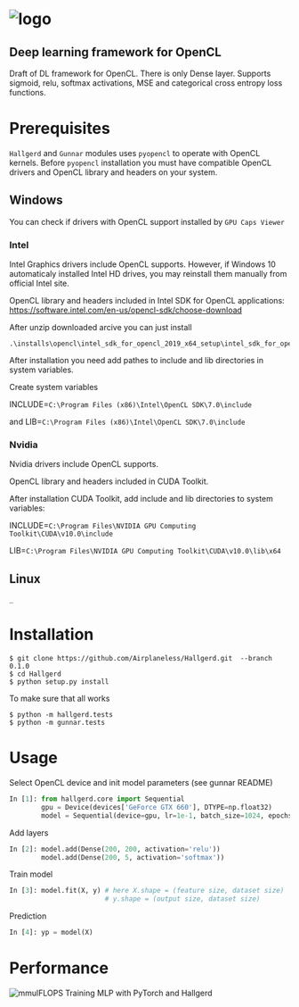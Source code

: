 # ![logo](https://drive.google.com/uc?id=1Pe_qvgtWcw3l_vTzwsIjdNVtovzlQAeZ)
## Deep learning framework for OpenCL

Draft of DL framework for OpenCL.
There is only Dense layer. 
Supports sigmoid, relu, softmax activations, MSE and categorical cross entropy loss functions.

# Prerequisites
`Hallgerd` and `Gunnar` modules uses `pyopencl` to operate with OpenCL kernels. Before `pyopencl` installation you must have compatible OpenCL drivers and OpenCL library and headers on your system.

## Windows
You can check if drivers with OpenCL support installed by `GPU Caps Viewer`
### Intel
Intel Graphics drivers include OpenCL supports. However, if Windows 10 automaticaly installed Intel HD drives, you may reinstall them manually from official Intel site.

OpenCL library and headers included in Intel SDK for OpenCL applications: 
https://software.intel.com/en-us/opencl-sdk/choose-download

After unzip downloaded arcive you can just install      

    .\installs\opencl\intel_sdk_for_opencl_2019_x64_setup\intel_sdk_for_opencl_2019_x64_setup.msi

After installation you need add pathes to include and lib directories in system variables.

Create system variables 

INCLUDE=`C:\Program Files (x86)\Intel\OpenCL SDK\7.0\include`

and LIB=`C:\Program Files (x86)\Intel\OpenCL SDK\7.0\include`

### Nvidia
Nvidia drivers include OpenCL supports.

OpenCL library and headers included in CUDA Toolkit.

After installation CUDA Toolkit, add include and lib directories to system variables:

INCLUDE=`C:\Program Files\NVIDIA GPU Computing Toolkit\CUDA\v10.0\include`

LIB=`C:\Program Files\NVIDIA GPU Computing Toolkit\CUDA\v10.0\lib\x64`

## Linux

    _

# Installation

    $ git clone https://github.com/Airplaneless/Hallgerd.git  --branch 0.1.0
    $ cd Hallgerd
    $ python setup.py install

To make sure that all works

    $ python -m hallgerd.tests
    $ python -m gunnar.tests

# Usage

Select OpenCL device and init model parameters (see gunnar README)

```python
In [1]: from hallgerd.core import Sequential
        gpu = Device(devices['GeForce GTX 660'], DTYPE=np.float32)
        model = Sequential(device=gpu, lr=1e-1, batch_size=1024, epochs=40, loss='cross_entropy')
```

Add layers
```python
In [2]: model.add(Dense(200, 200, activation='relu'))
        model.add(Dense(200, 5, activation='softmax'))
```
Train model
```python
In [3]: model.fit(X, y) # here X.shape = (feature size, dataset size)
                        # y.shape = (output size, dataset size)
```
Prediction
```python
In [4]: yp = model(X)
```

# Performance

![mmulFLOPS](https://drive.google.com/uc?id=1NkNHZIpDmFg7BvZzzxeeS1Y4UOiuOUPD)
Training MLP with PyTorch and Hallgerd
